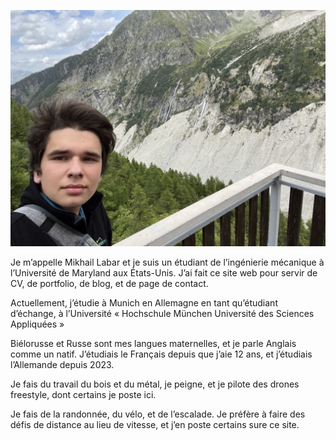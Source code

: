 ---
---

![Moi à la Mer de Glace à Chamonix](/src/assets/img/base/about_portrait.jpg)

Je m’appelle Mikhail Labar et je suis un étudiant de l’ingénierie mécanique à l’Université de Maryland aux États-Unis. J’ai fait ce site web pour servir de CV, de portfolio, de blog, et de page de contact. 

Actuellement, j’étudie à Munich en Allemagne en tant qu’étudiant d’échange, à l’Université « Hochschule München Université des Sciences Appliquées »

Biélorusse et Russe sont mes langues maternelles, et je parle Anglais comme un natif. J’étudiais le Français depuis que j’aie 12 ans, et j’étudiais l’Allemande depuis 2023.

Je fais du travail du bois et du métal, je peigne, et je pilote des drones freestyle, dont certains je poste ici.

Je fais de la randonnée, du vélo, et de l’escalade. Je préfère à faire des défis de distance au lieu de vitesse, et j’en poste certains sure ce site.
